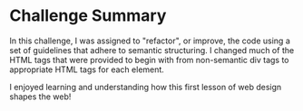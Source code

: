 # Challenge Summary

In this challenge, I was assigned to "refactor", or improve, the code using a set of guidelines that adhere to semantic structuring. I changed much of the HTML tags that were provided to begin with from non-semantic div tags to appropriate HTML tags for each element.

I enjoyed learning and understanding how this first lesson of web design shapes the web!
